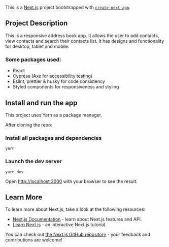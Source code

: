 This is a [Next.js](https://nextjs.org/) project bootstrapped with [`create-next-app`](https://github.com/vercel/next.js/tree/canary/packages/create-next-app).

## Project Description

This is a responsive address book app. It allows the user to add contacts, view contacts and search their contacts list. It has designs and functionality for desktop, tablet and mobile.

### Some packages used:

- React
- Cypress (Axe for accessibility testing)
- Eslint, prettier & husky for code consistency
- Styled components for responsiveness and styling

## Install and run the app

This project uses Yarn as a package manager.

After cloning the repo:

### Install all packages and dependencies

`yarn`

### Launch the dev server

`yarn dev`

Open [http://localhost:3000](http://localhost:3000) with your browser to see the result.

## Learn More

To learn more about Next.js, take a look at the following resources:

- [Next.js Documentation](https://nextjs.org/docs) - learn about Next.js features and API.
- [Learn Next.js](https://nextjs.org/learn) - an interactive Next.js tutorial.

You can check out [the Next.js GitHub repository](https://github.com/vercel/next.js/) - your feedback and contributions are welcome!
